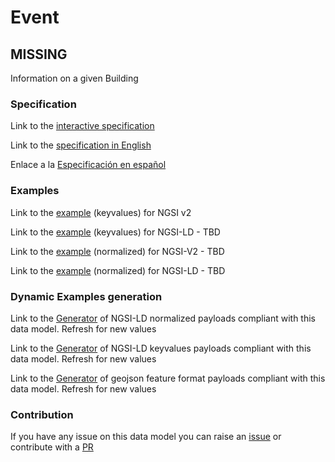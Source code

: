 # Event
  ## MISSING

  Information on a given Building
  ### Specification

  Link to the [interactive specification](https://swagger.lab.fiware.org/?url=https://smart-data-models.github.io/dataModel.Building/Building/swagger.yaml)

  Link to the [specification in English](https://egitlab.iti.es/dataports/data_processing/datamodel/-/tree/master/PortManagement/Event/doc/spec_EN.md")

  Enlace a la [Especificación en español](https://egitlab.iti.es/dataports/data_processing/datamodel/-/tree/master/PortManagement/Event/doc/spec_ES.md")

  ### Examples

  Link to the [example](https://egitlab.iti.es/dataports/data_processing/datamodel/-/tree/master/PortManagement/Event/examples/example.json) (keyvalues) for NGSI v2

  Link to the [example](https://egitlab.iti.es/dataports/data_processing/datamodel/-/tree/master/PortManagement/Event/examples/example.jsonld) (keyvalues) for NGSI-LD - TBD

  Link to the [example](https://egitlab.iti.es/dataports/data_processing/datamodel/-/tree/master/PortManagement/Event/examples/example-normalized.json) (normalized) for NGSI-V2 - TBD

  Link to the [example](https://egitlab.iti.es/dataports/data_processing/datamodel/-/tree/master/PortManagement/Event/examples/example-normalized.jsonld) (normalized) for NGSI-LD - TBD
  ### Dynamic Examples generation

  Link to the [Generator](https://smartdatamodels.org/extra/ngsi-ld_generator.php?schemaUrl=https://raw.githubusercontent.com/smart-data-models/dataModel.Building/master/Building/schema.json&email=info@smartdatamodels.org) of NGSI-LD normalized payloads compliant with this data model. Refresh for new values

  Link to the [Generator](https://smartdatamodels.org/extra/ngsi-ld_generator_keyvalues.php?schemaUrl=https://raw.githubusercontent.com/smart-data-models/dataModel.Building/master/Building/schema.json&email=info@smartdatamodels.org) of NGSI-LD keyvalues payloads compliant with this data model. Refresh for new values

  Link to the [Generator](https://smartdatamodels.org/extra/geojson_features_generator.php?schemaUrl=https://raw.githubusercontent.com/smart-data-models/dataModel.Building/master/Building/schema.json&email=info@smartdatamodels.org) of geojson feature format payloads compliant with this data model. Refresh for new values
  ### Contribution

  If you have any issue on this data model you can raise an [issue](https://github.com/smart-data-models/dataModel.Building/issues)  or contribute with a [PR](https://github.com/smart-data-models/dataModel.Building/pulls)